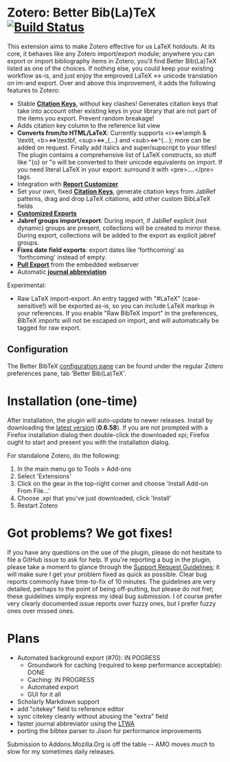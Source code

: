 # Zotero: Better Bib(La)TeX [![Build Status](https://travis-ci.org/ZotPlus/zotero-better-bibtex.svg?branch=master)](https://travis-ci.org/ZotPlus/zotero-better-bibtex)

This extension aims to make Zotero effective for us LaTeX holdouts. At its core, it behaves like any Zotero
import/export module; anywhere you can export or import bibliography items in Zotero, you'll find Better Bib(La)TeX
listed as one of the choices. If nothing else, you could keep your existing workflow as-is, and just enjoy the emproved
LaTeX &lt;-&gt; unicode translation on im-and export. Over and above this improvement, it adds the following features to
Zotero:

* Stable **[Citation Keys](https://zotplus.github.io/better-bibtex/Citation-Keys.html)**, without key clashes! Generates citation keys that take into account other existing keys in your library
  that are not part of the items you export. Prevent random breakage!
* Adds citation key column to the reference list view
* **Converts from/to HTML/LaTeX**: Currently supports &lt;i&gt;&#8660;\emph &amp; \textit, &lt;b&gt;&#8660;\textbf,
  &lt;sup&gt;&#8660;\_{...}
  and &lt;sub&gt;&#8660;^{...}; more can
  be added on request. Finally add italics and super/supscript to your titles! The plugin contains a comprehensive list
  of LaTeX constructs, so stuff like \"{o} or \"o will be converted to their unicode equivalents on import. If you need
  literal LaTeX in your export: surround it with &lt;pre&gt;....&lt;/pre&gt; tags.
* Integration with **[Report Customizer](https://zotplus.github.io/better-bibtex/Citation-Keys.html)**
* Set your own, fixed **[Citation Keys](https://zotplus.github.io/better-bibtex/Citation-Keys.html)**, generate citation keys from JabRef patterns, drag and drop LaTeX citations, add other custom BibLaTeX fields
* **[Customized Exports](https://zotplus.github.io/better-bibtex/Customized-Exports.html)**
* **Jabref groups import/export**: During import, if JabRef explicit (not dynamic) groups are present, collections will
  be created to mirror these. During export, collections will be added to the export as explicit jabref groups.
* **Fixes date field exports**: export dates like 'forthcoming' as 'forthcoming' instead of empty.
* **[Pull Export](https://zotplus.github.io/better-bibtex/Pull-Export)** from the embedded webserver
* Automatic **[journal abbreviation](https://zotplus.github.io/better-bibtex/Citation-Keys.html)**

Experimental:

* Raw LaTeX import-export. An entry tagged with "#LaTeX" (case-sensitive!) will be exported as-is, so you can include
  LaTeX markup in your references. If you enable "Raw BibTeX import" in the preferences, BibTeX imports will not be
  escaped on import, and will automatically be tagged for raw export.

## Configuration

The Better BibTeX [configuration pane](https://zotplus.github.io/better-bibtex/Customized-Exports.html) can be found under the regular Zotero preferences pane, tab 'Better Bib(La)TeX'.

# Installation (one-time)

After installation, the plugin will auto-update to newer releases. Install by downloading the [latest
version](https://zotplus.github.io/better-bibtex/zotero-better-bibtex-0.6.58.xpi)
(**0.6.58**).
If you are not prompted with a Firefox installation dialog then double-click the
downloaded xpi; Firefox ought to start and present you with the installation dialog.

For standalone Zotero, do the following:

1. In the main menu go to Tools > Add-ons
2. Select 'Extensions'
3. Click on the gear in the top-right corner and choose 'Install Add-on From File...'
4. Choose .xpi that you've just downloaded, click 'Install'
5. Restart Zotero

# Got problems? We got fixes!

If you have any questions on the use of the plugin, please do not hesitate to file a GitHub issue to ask for help. If
you're reporting a bug in the plugin, please take a moment to glance through the [Support Request Guidelines](https://zotplus.github.io/better-bibtex/Support-Request-Guidelines.html); it will
make sure I get your problem fixed as quick as possible. Clear bug reports commonly have time-to-fix of 10 minutes. The
guidelines are very detailed, perhaps to the point of being off-putting, but please do not fret; these guidelines
simply express my ideal bug submission. I of course prefer very clearly documented issue reports over fuzzy ones, but I
prefer fuzzy ones over missed ones.

# Plans

* Automated background export (#70): IN POGRESS
  * Groundwork for caching (required to keep performance acceptable): DONE
  * Caching: IN PROGRESS
  * Automated export
  * GUI for it all
* Scholarly Markdown support
* add "citekey" field to reference editor
* sync citekey cleanly without abusing the "extra" field
* faster journal abbreviator using the [LTWA](http://www.issn.org/services/online-services/access-to-the-ltwa/)
* porting the bibtex parser to Jison for performance improvements

Submission to Addons.Mozilla.Org is off the table -- AMO moves *much* to slow for my sometimes daily releases.
